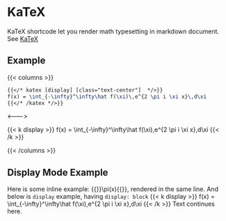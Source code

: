 # KaTeX

KaTeX shortcode let you render math typesetting in markdown document. See [KaTeX](https://katex.org/)

## Example
{{< columns >}}

```latex
{{</* katex [display] [class="text-center"]  */>}}
f(x) = \int_{-\infty}^\infty\hat f(\xi)\,e^{2 \pi i \xi x}\,d\xi
{{</* /katex */>}}
```

<--->

{{< k display >}}
f(x) = \int_{-\infty}^\infty\hat f(\xi)\,e^{2 \pi i \xi x}\,d\xi
{{< /k >}}

{{< /columns >}}

## Display Mode Example

Here is some inline example: {{<k>}}\pi(x){{</k>}}, rendered in the same line. And below is `display` example, having `display: block`
{{< k display >}}
f(x) = \int_{-\infty}^\infty\hat f(\xi)\,e^{2 \pi i \xi x}\,d\xi
{{< /k >}}
Text continues here.
